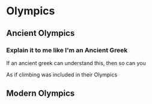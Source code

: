 # Olympics

## Ancient Olympics

### Explain it to me like I'm an Ancient Greek

If an ancient greek can understand this, then so can you

As if climbing was included in their Olympics

## Modern Olympics
